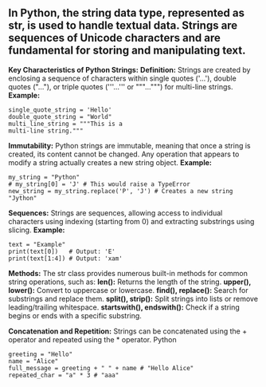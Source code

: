 ## In Python, the string data type, represented as str, is used to handle textual data. Strings are sequences of Unicode characters and are fundamental for storing and manipulating text.

**Key Characteristics of Python Strings:**
**Definition:** Strings are created by enclosing a sequence of characters within single quotes ('...'), double quotes ("..."), or triple quotes ('''...''' or """...""") for multi-line strings.
**Example:**

    single_quote_string = 'Hello'
    double_quote_string = "World"
    multi_line_string = """This is a
    multi-line string."""

**Immutability:** Python strings are immutable, meaning that once a string is created, its content cannot be changed. Any operation that appears to modify a string actually creates a new string object.
**Example:**

    my_string = "Python"
    # my_string[0] = 'J' # This would raise a TypeError
    new_string = my_string.replace('P', 'J') # Creates a new string "Jython"

**Sequences:** Strings are sequences, allowing access to individual characters using indexing (starting from 0) and extracting substrings using slicing.
**Example:**

    text = "Example"
    print(text[0])   # Output: 'E'
    print(text[1:4]) # Output: 'xam'

**Methods:**
The str class provides numerous built-in methods for common string operations, such as:
    **len():** Returns the length of the string.
    **upper(), lower():** Convert to uppercase or lowercase.
    **find(), replace():** Search for substrings and replace them.
    **split(), strip():** Split strings into lists or remove leading/trailing whitespace.
    **startswith(), endswith():** Check if a string begins or ends with a specific substring.

**Concatenation and Repetition:**
Strings can be concatenated using the + operator and repeated using the * operator.
Python

    greeting = "Hello"
    name = "Alice"
    full_message = greeting + " " + name # "Hello Alice"
    repeated_char = "a" * 3 # "aaa"